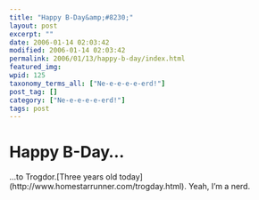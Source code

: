 ```yaml
---
title: "Happy B-Day&amp;#8230;"
layout: post
excerpt: ""
date: 2006-01-14 02:03:42
modified: 2006-01-14 02:03:42
permalink: 2006/01/13/happy-b-day/index.html
featured_img: 
wpid: 125
taxonomy_terms_all: ["Ne-e-e-e-e-erd!"]
post_tag: []
category: ["Ne-e-e-e-e-erd!"]
tags: post
---
```


# Happy B-Day&#8230;

<div>…to Trogdor.[Three years old today](http://www.homestarrunner.com/trogday.html). Yeah, I’m a nerd.

</div>